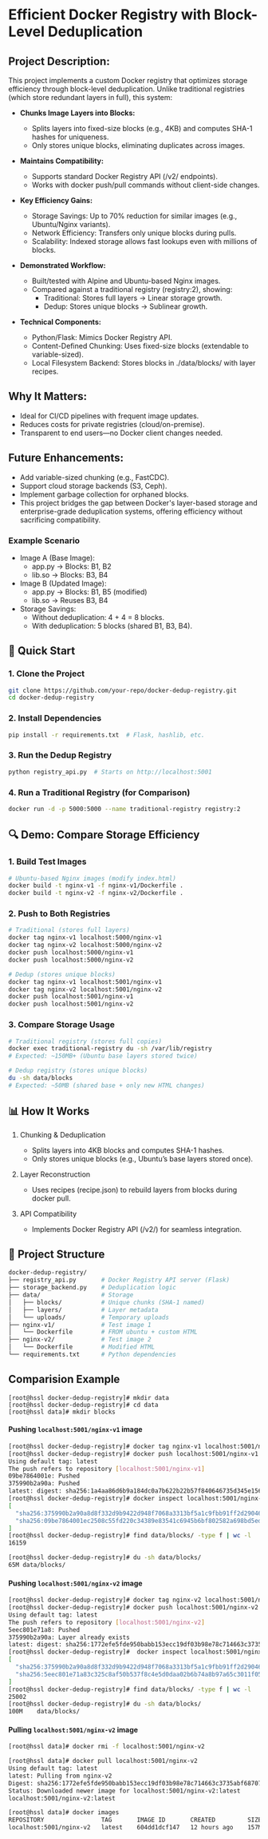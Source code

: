 # Efficient Docker Registry with Block-Level Deduplication

## Project Description:
This project implements a custom Docker registry that optimizes storage efficiency through block-level deduplication. Unlike traditional registries (which store redundant layers in full), this system:

* **Chunks Image Layers into Blocks:**
    * Splits layers into fixed-size blocks (e.g., 4KB) and computes SHA-1 hashes for uniqueness.
    * Only stores unique blocks, eliminating duplicates across images.

* **Maintains Compatibility:**
    * Supports standard Docker Registry API (/v2/ endpoints).
    * Works with docker push/pull commands without client-side changes.

* **Key Efficiency Gains:**
    * Storage Savings: Up to 70% reduction for similar images (e.g., Ubuntu/Nginx variants).
    * Network Efficiency: Transfers only unique blocks during pulls.
    * Scalability: Indexed storage allows fast lookups even with millions of blocks.

* **Demonstrated Workflow:**
    * Built/tested with Alpine and Ubuntu-based Nginx images.
    * Compared against a traditional registry (registry:2), showing:
        * Traditional: Stores full layers → Linear storage growth.
        * Dedup: Stores unique blocks → Sublinear growth.

* **Technical Components:**
    * Python/Flask: Mimics Docker Registry API.
    * Content-Defined Chunking: Uses fixed-size blocks (extendable to variable-sized).
    * Local Filesystem Backend: Stores blocks in ./data/blocks/ with layer recipes.

## Why It Matters:
* Ideal for CI/CD pipelines with frequent image updates.
* Reduces costs for private registries (cloud/on-premise).
* Transparent to end users—no Docker client changes needed.

## Future Enhancements:
* Add variable-sized chunking (e.g., FastCDC).
* Support cloud storage backends (S3, Ceph).
* Implement garbage collection for orphaned blocks.
* This project bridges the gap between Docker's layer-based storage and enterprise-grade deduplication systems, offering efficiency without sacrificing compatibility.

### Example Scenario
* Image A (Base Image):
    * app.py → Blocks: B1, B2
    * lib.so → Blocks: B3, B4
* Image B (Updated Image):
    * app.py → Blocks: B1, B5 (modified)
    * lib.so → Reuses B3, B4
* Storage Savings:
    * Without deduplication: 4 + 4 = 8 blocks.
    * With deduplication: 5 blocks (shared B1, B3, B4).

##  🚀 Quick Start
### 1. Clone the Project
```bash
git clone https://github.com/your-repo/docker-dedup-registry.git
cd docker-dedup-registry
```
### 2. Install Dependencies
```bash
pip install -r requirements.txt  # Flask, hashlib, etc.
```
### 3. Run the Dedup Registry
```bash
python registry_api.py  # Starts on http://localhost:5001
```
### 4. Run a Traditional Registry (for Comparison)
```bash
docker run -d -p 5000:5000 --name traditional-registry registry:2
```
## 🔍 Demo: Compare Storage Efficiency
### 1. Build Test Images
```bash
# Ubuntu-based Nginx images (modify index.html)
docker build -t nginx-v1 -f nginx-v1/Dockerfile .
docker build -t nginx-v2 -f nginx-v2/Dockerfile .
```
### 2. Push to Both Registries
```bash
# Traditional (stores full layers)
docker tag nginx-v1 localhost:5000/nginx-v1
docker tag nginx-v2 localhost:5000/nginx-v2
docker push localhost:5000/nginx-v1
docker push localhost:5000/nginx-v2

# Dedup (stores unique blocks)
docker tag nginx-v1 localhost:5001/nginx-v1
docker tag nginx-v2 localhost:5001/nginx-v2
docker push localhost:5001/nginx-v1
docker push localhost:5001/nginx-v2
```
### 3. Compare Storage Usage
```bash
# Traditional registry (stores full copies)
docker exec traditional-registry du -sh /var/lib/registry
# Expected: ~150MB+ (Ubuntu base layers stored twice)

# Dedup registry (stores unique blocks)
du -sh data/blocks
# Expected: ~50MB (shared base + only new HTML changes)
```

## 📊 How It Works
1. Chunking & Deduplication
    * Splits layers into 4KB blocks and computes SHA-1 hashes.
    * Only stores unique blocks (e.g., Ubuntu’s base layers stored once).

2. Layer Reconstruction
    * Uses recipes (recipe.json) to rebuild layers from blocks during docker pull.

3. API Compatibility
    * Implements Docker Registry API (/v2/) for seamless integration.

## 📂 Project Structure
```bash
docker-dedup-registry/
├── registry_api.py       # Docker Registry API server (Flask)
├── storage_backend.py    # Deduplication logic
├── data/                 # Storage
│   ├── blocks/           # Unique chunks (SHA-1 named)
│   ├── layers/           # Layer metadata
│   └── uploads/          # Temporary uploads
├── nginx-v1/             # Test image 1
│   └── Dockerfile        # FROM ubuntu + custom HTML
├── nginx-v2/             # Test image 2
│   └── Dockerfile        # Modified HTML
└── requirements.txt      # Python dependencies
```

## Comparision Example 

```shell
[root@hssl docker-dedup-registry]# mkdir data 
[root@hssl docker-dedup-registry]# cd data 
[root@hssl data]# mkdir blocks  
```

#### Pushing `localhost:5001/nginx-v1` image
```bash 
[root@hssl docker-dedup-registry]# docker tag nginx-v1 localhost:5001/nginx-v1 
[root@hssl docker-dedup-registry]# docker push localhost:5001/nginx-v1 
Using default tag: latest
The push refers to repository [localhost:5001/nginx-v1]
09be7864001e: Pushed 
375990b2a90a: Pushed 
latest: digest: sha256:1a4aa86d6b9a184dc0a7b622b22b57f840646735d345e156fd713f82b082f695 size: 741
[root@hssl docker-dedup-registry]# docker inspect localhost:5001/nginx-v1 | jq '.[0].RootFS.Layers'
[
  "sha256:375990b2a90a8d8f332d9b9422d948f7068a3313bf5a1c9fbb91ff2d29046130",
  "sha256:09be7864001ec2508c55fd220c34389e83541c6945b6bf802582a698bd5ed9ff"
]
[root@hssl docker-dedup-registry]# find data/blocks/ -type f | wc -l
16159

[root@hssl docker-dedup-registry]# du -sh data/blocks/
65M	data/blocks/
```

#### Pushing `localhost:5001/nginx-v2` image
```bash
[root@hssl docker-dedup-registry]# docker tag nginx-v2 localhost:5001/nginx-v2 
[root@hssl docker-dedup-registry]# docker push localhost:5001/nginx-v2
Using default tag: latest
The push refers to repository [localhost:5001/nginx-v2]
5eec801e71a8: Pushed 
375990b2a90a: Layer already exists 
latest: digest: sha256:1772efe5fde950babb153ecc19df03b98e78c714663c3735abf68707d27b26b8 size: 741
[root@hssl docker-dedup-registry]#  docker inspect localhost:5001/nginx-v2 | jq '.[0].RootFS.Layers'
[
  "sha256:375990b2a90a8d8f332d9b9422d948f7068a3313bf5a1c9fbb91ff2d29046130",
  "sha256:5eec801e71a83c325c8af50b537f8c4e5d0daa02b6b74a8b97a65c3011f058b9"
]
[root@hssl docker-dedup-registry]# find data/blocks/ -type f | wc -l
25002
[root@hssl docker-dedup-registry]# du -sh data/blocks/
100M	data/blocks/
```

#### Pulling `localhost:5001/nginx-v2` image 
```bash 
[root@hssl data]# docker rmi -f localhost:5001/nginx-v2 

[root@hssl data]# docker pull localhost:5001/nginx-v2 
Using default tag: latest
latest: Pulling from nginx-v2
Digest: sha256:1772efe5fde950babb153ecc19df03b98e78c714663c3735abf68707d27b26b8
Status: Downloaded newer image for localhost:5001/nginx-v2:latest
localhost:5001/nginx-v2:latest

[root@hssl data]# docker images 
REPOSITORY                TAG       IMAGE ID       CREATED         SIZE
localhost:5001/nginx-v2   latest    604dd1dcf147   12 hours ago    157MB
```